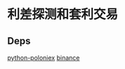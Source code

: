 # 利差探测和套利交易


## Deps
[python-poloniex](https://github.com/s4w3d0ff/python-poloniex "poloniex")
[binance](https://github.com/sammchardy/python-binance)
